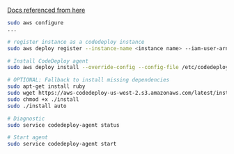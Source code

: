 [Docs referenced from here](https://aws.amazon.com/blogs/devops/automating-deployments-to-raspberry-pi-devices-using-aws-codepipeline/)

```sh
sudo aws configure
...

# register instance as a codedeploy instance
sudo aws deploy register --instance-name <instance name> --iam-user-arn arn:aws:iam::<AWS_ACCOUNT_ID>:user/<name of user> --tags Key=Name,Value=<name of user> --region <region>

# Install CodeDeploy agent
sudo aws deploy install --override-config --config-file /etc/codedeploy-agent/conf/codedeploy.onpremises.yml --region <region>

# OPTIONAL: Fallback to install missing dependencies
sudo apt-get install ruby
sudo wget https://aws-codedeploy-us-west-2.s3.amazonaws.com/latest/install
sudo chmod +x ./install
sudo ./install auto

# Diagnostic
sudo service codedeploy-agent status

# Start agent
sudo service codedeploy-agent start
```